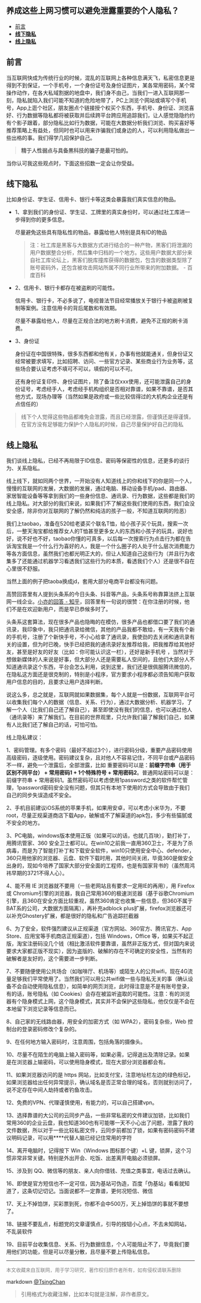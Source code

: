 养成这些上网习惯可以避免泄露重要的个人隐私？
----

<!-- TOC -->

- [前言](#前言)
- [**线下隐私**](#线下隐私)
- [**线上隐私**](#线上隐私)

<!-- /TOC -->


## 前言

当互联网快成为传统行业的时候，混乱的互联网上各种信息满天飞，私密信息更是得到不到保证，一个手机号，一个身份证号及身份证图片，某各常用密码，某个常操作动作，在各大私域割据的地盘中，我们身不由己，当我们一进入互联网那一刻，隐私就陷入我们可能不知道的危险地带了，PC上浏览个网站或填写个手机号，App上逛个社区，朋友圈点个链接授个权买个东西，手机号、身份证、浏览喜好、行为数据等隐私都将被获取并后续跨平台跨应用追踪我们，让人感觉隐隐约约有个影子跟着，部分隐私比如行为数据，可能在大数据分析我们浏览、购买喜好等推荐策略上有益处，但同时也可以用来诈骗我们或身边的人，可以利用隐私做出一些出格的事。我们得学几招保护自己。


> **精于人性弱点与具备黑科技的骗子是最可怕的。**

当你认可我这些观点时，下面这些招数一定会让你受益。


## **线下隐私**

比如身份证、学生证、信用卡、银行卡等这类会暴露我们真实信息的物品。

- 1、拿到我们的身份证、学生证、工牌里的真实身份时，可以通过社工库进一步得到你的更多信息。

    尽量避免这些具有隐私性的物品，暴露给他人特别是具有ID的物品

    > 注：社工库是黑客与大数据方式进行结合的一种产物，黑客们将泄漏的用户数据整合分析，然后集中归档的一个地方。这些用户数据大部分来自社工库论坛上，黑客们脱库撞库获得的数据包，包含的数据类型除了账号密码外，还包含被攻击网站所属不同行业所带来的附加数据。 - 百度百科


- 2、信用卡、银行卡都存在被盗刷的可能性。

    信用卡、银行卡，不必多说了，电视普法节目经常播放关于银行卡被盗刷被复制等案例。注意信用卡的背后尾数和有效期。

    尽量不暴露给他人，尽量在正规合法的地方刷卡消费，避免不正规的刷卡消费。


- 3、身份证

    身份证在中国很特殊，很多东西都和他有关，办事有他就能通关，但身份证又经常被要求填写，比如招聘、访问、一些官方记录、某些商业行为业务等，这些场合要认证考虑不填可不可以，填假的可以不可。

    还有身份证复印件、身份证图片，除了备注仅xxx使用，还可能泄露自己的身份证号，考虑经手人，考虑经手机构组织是否相对靠谱，如果不靠谱，是否其他方式，现场办理等（当然如果是政府或一些比较信得过的大机构企业还是有点信任的）
        
> 线下个人觉得这些物品都难免会泄露，而且已经泄露，但谨慎还是得谨慎，在官方没有足够能力保护个人隐私的时候，自己尽量保护好自己的隐私

## **线上隐私**

我们谈线上隐私，已经不再局限于ID信息、密码等保密性的信息，还更多的谈行为、关系隐私。

线上线下，就如同两个世界，一开始没有人知道线上的你和线下的你是同一个人，慢慢的互联网的发展，大数据的发展，通过电脑、移动设备手机/pad、路由器、家居智能设备等等拿到我们的一些身份信息、通讯录、行为数据，这些都是我们的线上隐私。对大部分的我们来说，如果我们不了解这些我们使用的东西，我们会没安全感，除非你对互联网的了解仍然和纯洁的孩子一般，不知道互联网的险恶）

我们上taobao，准备在520给老婆买个联名T恤，给小孩子买个玩具，搜索一次后，一整天淘宝都给推荐女人的T恤甚至更多女人的东西和小孩子的玩具，说好也好，说不好也不好，taobao你懂的可真多，以后每一次搜索行为点击行为都在告诉淘宝我是一个什么行为喜好的人，我是一个什么圈子的人处于什么层次消费能力等各方面信息，虽然我们也都光明正大的，但让人知道自己这些行为（并且行为收集多了还能通过机器学习看透我们这些行为的本质，看透我们个人）还是很不自在心里很不舒服。

当然上面的例子把taoba换成jd，套用大部分电商平台都没有问题。

高赞回答里有人提到头条系的今日头条、抖音等产品，头条系号称靠算法挤上互联网一线企业。[小亦的回答 - 知乎](https://www.zhihu.com/question/394018986/answer/1214862601)，回答里有一句说的很赞：在你注册的时候，他们不是在欢迎新用户，而是早已恭候多时了。

头条系这套算法，现在很多产品也隐晦的在模仿，很多产品也都借口要了我们的通讯录，我印象中，我只把通讯录给微信，其他的产品我都不敢给，有一天我有个新的手机号，注册了个新快手号，不小心给拿了通讯录，我使劲的去关闭和通讯录有关的设置，但为时已晚，快手已经把我的通讯录好友推荐给我，把我推荐给其他好友，甚至是好友的好友（比如：你可能认识这一栏），还好是新手机号
，当然对于想做新媒体的人来说是好事，但大部分人还是需要私人空间的，且他们大部分人不知道通讯录这个东西，平台会怎么利用，说到这里，我们还是很佩服腾讯微信的，在隐私这方面还是很克制的，特别是小程序，官方要求小程序都必须告知用户获取用户信息的目的，且要求让用户选择判断。

说这么多，总之就是，互联网就如果数据集，每个人就是一份数据，互联网平台可以收集我们每个人的数据（信息、关系、行为），通过大数据分析、机器学习，了解一个人（比我们自己还了解自己），甚至即使没有我们的信息，也可以通过他人（通讯录等）来了解我们。在目前的世界观里，只允许我们最了解我们自己，如果有人比我们还了解自己的话，可怕可怕。


线上隐私建议：

1、密码管理。有多个密码（最好不超过3个），进行密码分级，重要产品密码使用高级密码，逐级使用。密码建议复杂，且对他人不容易记住，不同平台或产品密码不一样，避免一个泄露后，全部泄露，比如 重要密码可以是：**前缀字符串（用于区别不同平台） + 常用密码1 +  1个特殊符号 + 常用密码2**。普通网站密码可以是：前缀字符串 + 常用密码1。虽然密码可以考虑使用1password之类的软件帮忙管理，1password密码安全没有问题，但其只有本地下使用的方式会导致由于我们自己的同步失误造成不安全。

2、手机目前建议iOS系统的苹果手机，如果用安卓，可以考虑小米华为，不要root，尽量正规渠道商店下载App，破解或不了解渠道的apk包，多少有些猫腻或不安全的地方。

3、PC电脑，windows版本使用正版（如果可以的话，也就几百块），勤打补丁，用腾讯管家、360 安全卫士都可以。在win10之前我一直用360卫士，不是为了杀病毒，而是为了智能打补丁和下载安全软件，win10只使用安全中心、defender，360只用他家的浏览器、云盘、软件下载时用，其他时间关闭，毕竟360是做安全出身的，现如今培养了国家大部分安全面的工程师，也是有国家背书的（虽然周鸿祎早期的3721不得人心）。

4、能不用 IE 浏览器就不要用（一些老网站且有要求一定用IE的再用），用 Firefox 或 Chromium引擎的浏览器，我自己常用360的极速浏览器（基于谷歌Chromium引擎，且360在安全方面比较重视，虽然360肯定也收集一些信息，但360不属于BAT系的公司，大数据方面隔离），再补充adblock plus扩展，firefox浏览器还可以补充Ghostery扩展，都是很好的隐私和广告追踪拦截器

6、为了安全，软件强烈建议从正规渠道（官方网站、360官方、腾讯官方、App Store、应用宝等手机商店正规渠道），包括 Windows，Office 等，如果买不起正版，淘宝注册码没几个钱（相比激活软件要靠谱，虽然非正版方式，但对国内来说要求大家都正版不现实），因为盗版的、破解的存在不可确定的安全性，当然有的破解者是友好的，这个需要进一步判断。

7、不要随便使用公共场合（如咖啡厅、机场等）或陌生人的公共wifi，现在4G流量足够我们平常使用了。当然我们可以用公共wifi做一些与隐私无关的事（确认设备不会自动使用隐私信息），如简单的网页浏览，此时得注意是不是有账号登录，有的话，账号隐私（如 Cookies）会存在被监听盗取的可能性。注意：有的浏览器有个隐身模式上网，这个隐身模式，其实并不会保护这些隐私，他仅仅是不会在本地留下浏览记录等信息而已。

8、自己家的无线路由器，用安全的加密方式（如 WPA2），密码复杂些，Web 控制台的登录密码修改个复杂的。

9、在任何地方输入密码时，注意周围，包括角落的摄像头。

10、尽量不在陌生的电脑上输入密码等，如果必需，记得退出及清除记录。如果是在浏览器上输密码，可以使用隐身模式，现在大部分浏览器都会有。

11、如果浏览器访问的是 https 网站，比如支付宝，注意地址栏左边的绿色标记，如果浏览器给出任何异常提示，确认域名是否正常合理的域名，否则就别访问了，说不定存在中间人劫持或者钓鱼攻击。

12、免费的VPN、代理谨慎使用，有能力的，可以自己搭建vpn。

13、选择靠谱的大公司的云同步产品，一些非常私密的文件建议加锁，比如我们常用360的企业云盘，我也知道360也有可能哪一天不小心出了问题，泄露了我的文件数据，所以对于一些比较私密文件，云同步前都加了锁，如果有密码密码不建议明码记录，可以用\*\*\*\*代替人脑已经记住常用的字符

14、离开电脑时，记得按下 Win（Windows 图标那个键）+L 键，锁屏，这个习惯非常非常关键。特别是外出开会、吃饭、出差离开电脑必须锁屏。

15、涉及到 QQ、微信等的朋友、亲人向你借钱、充值之类事宜，电话过去确认。

16、即使是官方短信也不一定可信，因为基站可伪造，百度「伪基站」看看就知道了，这条切记切记。当面说都不一定靠谱，更何况短信、微信

17、天上不掉馅饼，买彩票到死，你都不会中500万，天上掉馅饼的事就不要想了。

18、链接不要乱点，标题党的文章谨慎点，引导的按钮小心点，不去未知网站，不乱装软件

19、目前平台收集信息、关系、行为数据信息，个人可能阻止不了，毕竟我们要用他们的功能，但是可以尽量分散，且尽量不要上传隐私信息。



----
<font size=2 color='grey'>本文收藏来自互联网，用于学习研究，著作权归原作者所有，如有侵权请联系删除</font>

markdown [@TsingChan](http://www.9ong.com/) 

> 引用格式为收藏注解，比如本句就是注解，非作者原文。

